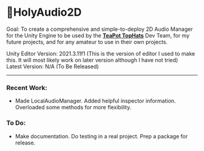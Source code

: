 # 🍑HolyAudio2D
Goal: To create a comprehensive and simple-to-deploy 2D Audio Manager for the Unity Engine to be used by the <a href="https://github.com/TeaPot-TopHats"><strong>TeaPot TopHats</strong></a> Dev Team, for my future projects, and for any amateur to use in their own projects.  

Unity Editor Version: 2021.3.11f1 (This is the version of editor I used to make this. It will most likely work on later version although I have not tried)  
Latest Version: N/A (To Be Released)

---
### Recent Work: 
- Made LocalAudioManager. Added helpful inspector information. Overloaded some methods for more flexibility.
### To Do: 
- Make documentation. Do testing in a real project. Prep a package for release.
